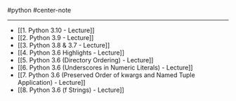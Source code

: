 #python #center-note 

---

- [[1. Python 3.10 - Lecture]]
- [[2. Python 3.9 - Lecture]]
- [[3. Python 3.8 & 3.7 - Lecture]]
- [[4. Python 3.6 Highlights - Lecture]]
- [[5. Python 3.6 (Directory Ordering) - Lecture]]
- [[6. Python 3.6 (Underscores in Numeric Literals) - Lecture]]
- [[7. Python 3.6 (Preserved Order of kwargs and Named Tuple Application) - Lecture]]
- [[8. Python 3.6 (f Strings) - Lecture]]